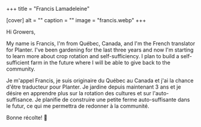 +++
title = "Francis Lamadeleine"

[cover]
alt = ""
caption = ""
image = "francis.webp"
+++

Hi Growers,

My name is Francis, I'm from Québec, Canada, and I'm the French translator for Planter. I've been gardening for the last three years and now I'm starting to learn more about crop rotation and self-sufficiency. I plan to build a self-sufficient farm in the future where I will be able to give back to the community.

Je m'appel Francis, je suis originaire du Québec au Canada et j'ai la chance d'être traducteur pour Planter. Je jardine depuis maintenant 3 ans et je désire en apprendre plus sur la rotation des cultures et sur l'auto-suffisance. Je planifie de construire une petite ferme auto-suffisante dans le futur, ce qui me permettra de redonner à la communité.

Bonne récolte! 🙂